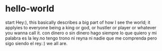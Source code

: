 # hello-world
start
Hey:),
this basically describes a big part of how I see the world; it applyies to everyone being a king or god, or hustler or player or whatever you wanna call it. 
con dinero o sin dinero hago siempre lo que quiero y mi palabra es la ley.no tengo trono ni reyna ni nadie que me comprenda pero sigo siendo el rey.:)
we all are.
